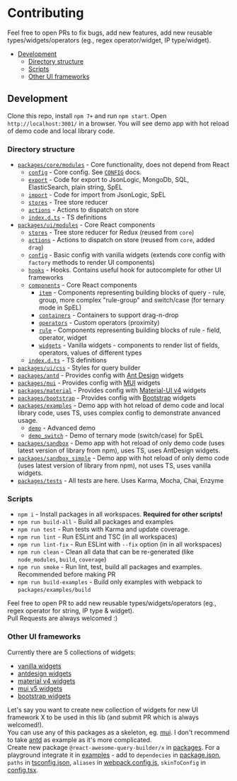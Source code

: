 # Contributing

Feel free to open PRs to fix bugs, add new features, add new reusable types/widgets/operators (eg., regex operator/widget, IP type/widget).  

* [Development](#development)
  * [Directory structure](#directory-structure) 
  * [Scripts](#scripts)
  * [Other UI frameworks](#other-ui-frameworks)


## Development
Clone this repo, install `npm 7+` and run `npm start`. 
Open `http://localhost:3001/` in a browser. 
You will see demo app with hot reload of demo code and local library code. 

### Directory structure
- [`packages/core/modules`](/packages/core/modules) - Core functionality, does not depend from React
  - [`config`](/packages/core/modules/config) - Core config. See [`CONFIG`](/CONFIG.adoc) docs.
  - [`export`](/packages/core/modules/export) - Code for export to JsonLogic, MongoDb, SQL, ElasticSearch, plain string, SpEL
  - [`import`](/packages/core/modules/import) - Code for import from JsonLogic, SpEL
  - [`stores`](/packages/core/modules/stores) - Tree store reducer
  - [`actions`](/packages/core/modules/actions) - Actions to dispatch on store
  - [`index.d.ts`](/packages/core/modules/index.d.ts) - TS definitions
- [`packages/ui/modules`](/packages/ui/modules) - Core React components
  - [`stores`](/packages/ui/modules/stores) - Tree store reducer for Redux (reused from `core`)
  - [`actions`](/packages/ui/modules/actions) - Actions to dispatch on store (reused from `core`, added `drag`)
  - [`config`](/packages/ui/modules/config) - Basic config with vanilla widgets (extends core config with `factory` methods to render UI components)
  - [`hooks`](/packages/ui/modules/hooks) - Hooks. Contains useful hook for autocomplete for other UI frameworks
  - [`components`](/packages/ui/modules/components) - Core React components
    - [`item`](/packages/ui/modules/components/item) - Components representing building blocks of query - rule, group, more complex "rule-group" and switch/case (for ternary mode in SpEL)
    - [`containers`](/packages/ui/modules/components/containers) - Containers to support drag-n-drop
    - [`operators`](/packages/ui/modules/components/operators) - Custom operators (proximity)
    - [`rule`](/packages/ui/modules/components/rule) - Components representing building blocks of rule - field, operator, widget
    - [`widgets`](/packages/ui/modules/components/widgets) - Vanilla widgets - components to render list of fields, operators, values of different types
  - [`index.d.ts`](/packages/ui/modules/index.d.ts) - TS definitions
- [`packages/ui/css`](/packages/ui/css) - Styles for query builder
- [`packages/antd`](/packages/antd) - Provides config with [Ant Design](https://ant.design/) widgets
- [`packages/mui`](/packages/mui) - Provides config with [MUI](https://mui.com/) widgets
- [`packages/material`](/packages/material) - Provides config with [Material-UI v4](https://v4.mui.com/) widgets
- [`packages/bootstrap`](/packages/bootstrap) - Provides config with [Bootstrap](https://reactstrap.github.io/) widgets
- [`packages/examples`](/packages/examples) - Demo app with hot reload of demo code and local library code, uses TS, uses complex config to demonstrate anvanced usage.
  - [`demo`](/packages/examples/demo) - Advanced demo
  - [`demo_switch`](/packages/examples/demo_switch) - Demo of ternary mode (switch/case) for SpEL
- [`packages/sandbox`](/packages/sandbox) - Demo app with hot reload of only demo code (uses latest version of library from npm), uses TS, uses AntDesign widgets.
- [`packages/sandbox_simple`](/packages/sandbox_simple) - Demo app with hot reload of only demo code (uses latest version of library from npm), not uses TS, uses vanilla widgets.
- [`packages/tests`](/packages/tests) - All tests are here. Uses Karma, Mocha, Chai, Enzyme

### Scripts
- `npm i` - Install packages in all workspaces. **Required for other scripts!**
- `npm run build-all` - Build all packages and examples
- `npm run test` - Run tests with Karma and update coverage.
- `npm run lint` - Run ESLint and TSC (in all workspaces)
- `npm run lint-fix` - Run ESLint with `--fix` option (in in all workspaces)
- `npm run clean` - Clean all data that can be re-generated (like `node_modules`, `build`, `coverage`)
- `npm run smoke` - Run lint, test, build all packages and examples. Recommended before making PR
- `npm run build-examples` - Build only examples with webpack to `packages/examples/build`

Feel free to open PR to add new reusable types/widgets/operators (eg., regex operator for string, IP type & widget).  
Pull Requests are always welcomed :)

### Other UI frameworks
Currently there are 5 collections of widgets:
- [vanilla widgets](/packages/ui/modules/components/widgets/vanilla)
- [antdesign widgets](/packages/antd)
- [material v4 widgets](/packages/material)
- [mui v5 widgets](/packages/mui)
- [bootstrap widgets](/packages/bootstrap)

Let's say you want to create new collection of widgets for new UI framework X to be used in this lib (and submit PR which is always welcomed!).  
You can use any of this packages as a skeleton, eg. [mui](/packages/mui). I don't recommend to take [antd](/packages/antd) as example as it's more complicated.  
Create new package `@react-awesome-query-builder/x` in [packages](/packages). 
For a playground integrate it in [examples](/packages/examples) - add to `dependecies` in [package.json](/packages/examples/package.json), `paths` in [tsconfig.json](/packages/examples/tsconfig.json), `aliases` in [webpack.config.js](/packages/examples/webpack.config.js), `skinToConfig` in [config.tsx](/packages/examples/demo/config.tsx).

